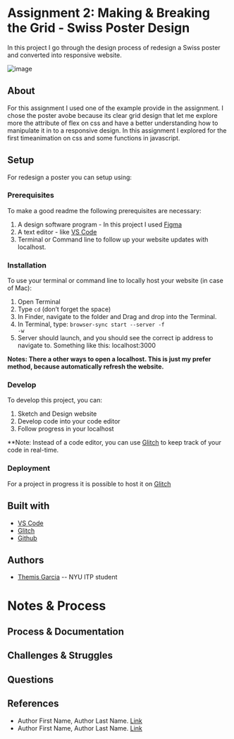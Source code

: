 <!-- Every README should start with an H1 -->
# Assignment 2: Making &amp; Breaking the Grid - Swiss Poster Design
<!-- A one sentence description of the project or assignment -->
In this project I go through the design process of redesign a Swiss poster and converted into responsive website.

![image](https://github.com/themiscadiz/Assignment2/blob/master/Images%20from%20Documentation/giphy1.gif?raw=true)

<!-- It is good practice to add an about or summary -->
## About

For this assignment I used one of the example provide in the assignment. I chose the poster avobe because its clear grid design that let me explore more the attribute of flex on css and have a better understanding how to manipulate it in to a responsive design. In this assignment I explored for the first timeanimation
on css and some functions in javascript.
<!-- It is essential to describe how to set up your project -->
## Setup
For redesign a poster you can setup using: 


<!-- Any knowledge or tools you will need before hand -->
### Prerequisites

To make a good readme the following prerequisites are necessary:
1. A design software program - In this project I used [Figma](https://figma.com/)
2. A text editor - like [VS Code](https://code.visualstudio.com/)
3. Terminal or Command line to follow up your website updates with localhost.

<!-- any installation needs should be defined -->
### Installation

To use your terminal or command line to locally host your website (in case of Mac):
1. Open Terminal 
2. Type <code>cd</code> (don’t forget the space)
3. In Finder, navigate to the folder and  Drag and drop into the Terminal.
4. In Terminal, type: <code>browser-sync start --server -f -w</code>
5. Server should launch, and you should see the correct ip address to navigate to.
   Something like this: localhost:3000

**Notes: There a other ways to open a localhost. This is just my prefer method, because automatically refresh the website.**

<!-- Write instructions on how to start working on your project -->
### Develop

To develop this project, you can:
1. Sketch and Design website
2. Develop code into your code editor
3. Follow progress in your localhost

**Note: Instead of a code editor, you can use [Glitch](https://glitch.com) to keep track of your code in real-time.

<!-- Notes about the deployment -->
### Deployment

For a project in progress it is possible to host it on [Glitch](https://glitch.com)
## Built with

* [VS Code](https://code.visualstudio.com/)
* [Glitch](https://glitch.com)
* [Github](https://github.com)

## Authors

* [Themis Garcia](https://github.com/themiscadiz) -- NYU ITP student

<!--## Code of Conduct

<!--Please read the [CODE OF CONDUCT](https://www.mozilla.org/en-US/about/governance/policies/participation/) 

<!--## License

<!--This is README template is licensed according to [Attribution 4.0 International (CC BY 4.0) ](https://creativecommons.org/licenses/by/4.0/)

<!-- thank and reference all the things that made your project happen -->
<!--## Acknowledgements

<!--* [Creative Commons](https://creativecommons.org/licenses/by/4.0/) for their licensing documentation
<!--* [Openmoji project](https://www.openmoji.org/library/#search=notebook&emoji=1F4D4) for their glyphs
<!--* [PurpleBooth's Readme Template](https://gist.github.com/PurpleBooth/109311bb0361f32d87a2)

***
***
***

<!-- For your assignments you might consider  -->
# Notes & Process

<!-- How you built this project - Include images, gifs, and notes here -->
## Process & Documentation

<!-- Any specific challenges or struggles documented -->
## Challenges & Struggles

<!-- Any questions you have -->
## Questions

<!-- References for resources and inspiration -->
## References

* Author First Name, Author Last Name. [Link]()
* Author First Name, Author Last Name. [Link]()
